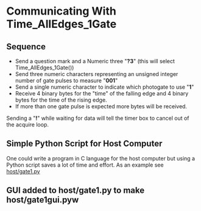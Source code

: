 # Communicating With Time_AllEdges_1Gate

## Sequence 

* Send a question mark and a Numeric three  "**?3**" (this will select Time_AllEdges_1Gate())
* Send three numeric characters representing an unsigned integer number of gate pulses to measure "**001**"
* Send a single numeric character to indicate which photogate to use "**1**"
* Receive 4 binary bytes for the "time" of the falling edge and 4 binary bytes for the time of the rising edge.
* If more than one gate pulse is expected more bytes will be received.

Sending a "**!**" while waiting for data  will tell the timer box to cancel out of the acquire loop.

## Simple Python Script for Host Computer 

One could write a program in C language for the host computer but using a Python script saves
a lot of time and effort. As an example see [host/gate1.py](../host/gate1.py)

## GUI added to host/gate1.py to make host/gate1gui.pyw
